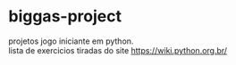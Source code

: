 # biggas-project
projetos jogo iniciante em python. </br>
lista de exercicios tiradas do site https://wiki.python.org.br/


